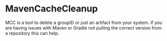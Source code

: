 # MavenCacheCleanup
MCC is a tool to delete a groupID or just an artifact from your system. if you are having issues with Maven or Gradle not pulling the correct version from a repository this can help.